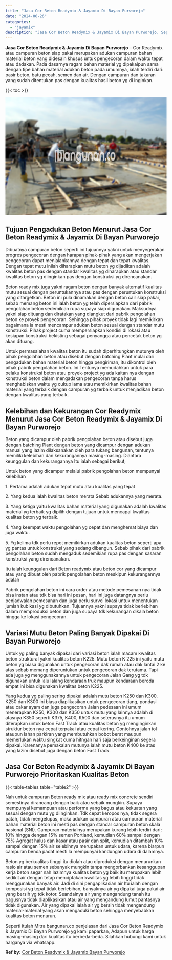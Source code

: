 ```yaml
---
title: "Jasa Cor Beton Readymix & Jayamix Di Bayan Purworejo"
date: "2024-06-26"
categories: 
  - "jayamix"
description: "Jasa Cor Beton Readymix & Jayamix Di Bayan Purworejo. Seperti itulah Mitra bangunan.co penjelasan dari Jasa Cor Beton Readymix & Jayamix Di Bayan Purworejo y..."
---
```


**Jasa Cor Beton Readymix & Jayamix Di Bayan Purworejo** – Cor Readymix atau campuran beton siap pakai merupakan adukan campuran bahan material beton yang didesain khusus untuk pengecoran dalam waktu tepat atau dadakan. Pada dasarnya ragam bahan material yg dipakaipun sama dengan tipe bahan material adukan beton pada umumnya, ialah terdiri dari: pasir beton, batu pecah, semen dan air. Dengan campuran dan takaran yang sudah ditentukan pas dengan kualitas hasil beton yg di inginkan.

{{< toc >}}

![Jasa Cor Beton Readymix & Jayamix Di Bayan Purworejo](/images/jasa-cor-readymix-08.png)

## Tujuan Pengadukan Beton Menurut Jasa Cor Beton Readymix & Jayamix Di Bayan Purworejo

Dibuatnya campuran beton seperti ini tujuannya yakni untuk menyegerakan progres pengecoran dengan harapan pihak-pihak yang akan mengerjakan pengecoran dapat menjalankannya dengan tepat dan tepat kwalitas. Dengan tepat mutu inilah diharapkan mutu beton yg dijadikan adalah kwalitas beton pas dengan standar kwalitas yg diharapkan atau standar kwalitas beton yg diinginkan pas dengan konstruksi yg direncanakan.

Beton ready mix juga yakni ragam beton dengan banyak alternatif kualitas mutu sesuai dengan peruntukannya atau pas dengan peruntukan konstruksi yang ditargetkan. Beton ini pula dinamakan dengan beton cair siap pakai, sebab memang beton ini ialah beton yg telah dipersiapkan dari pabrik pengolahan beton sedemikian rupa supaya siap digunakan. Maksudnya yakni siap dituang dan diratakan yang diangkut dari pabrik pengolahan beton ke proyek pengecoran. Sehingga pihak proyek tidak lagi memikirkan bagaimana ia mesti mencampur adukan beton sesuai dengan standar mutu konstruksi. Pihak project cuma mempersiapkan kondisi di lokasi atau kesiapan konstruksi bekisting sebagai penyangga atau pencetak beton yg akan dituang.

Untuk permasalahan kwalitas beton itu sudah diperhitungkan mutunya oleh pihak pengolahan beton atau disebut dengan batching Plant mulai dari pengadukan bahan material beton hingga pengiriman, itu dikontrol oleh pihak pabrik pengolahan beton. Ini Tentunya memudahkan untuk para pelaku konstruksi beton atau proyek-project yg ada kaitan nya dengan konstruksi beton dalam mengadakan pengecoran tanpa harus menghabiskan waktu yg cukup lama atau memikirkan kwalitas bahan material yang terbaik dengan campuran yg terbaik untuk menjadikan beton dengan kwalitas yang terbaik.

## Kelebihan dan Kekurangan Cor Readymix Menurut Jasa Cor Beton Readymix & Jayamix Di Bayan Purworejo

Beton yang dicampur oleh pabrik pengolahan beton atau disebut juga dengan batching Plant dengan beton yang dicampur dengan adukan manual yang lazim dilaksanakan oleh para tukang bangunan, tentunya memiliki kelebihan dan kekurangannya masing-masing. Diantara keunggulan dan kekurangannya Itu ialah sebagai berikut;

Untuk beton yang dicampur melalui pabrik pengolahan beton mempunyai kelebihan

1\. Pertama adalah adukan tepat mutu atau kualitas yang tepat

2\. Yang kedua ialah kwalitas beton merata Sebab adukannya yang merata.

3\. Yang ketiga yaitu kwalitas bahan material yang digunakan adalah kwalitas material yg terbaik yg dipilih dengan tujuan untuk mencapai kwalitas kualitas beton yg terbaik.

4\. Yang keempat waktu pengolahan yg cepat dan menghemat biaya dan juga waktu.

5\. Yg kelima tdk perlu repot memikirkan adukan kualitas beton seperti apa yg pantas untuk konstruksi yang sedang dibangun. Sebab pihak dari pabrik pengolahan beton sudah mengaduk sedemikian rupa pas dengan sasaran konstruksi yang direncanakan.

Itu ialah keunggulan dari Beton readymix atau beton cor yang dicampur atau yang dibuat oleh pabrik pengolahan beton meskipun kekurangannya adalah

Pabrik pengolahan beton ini cara order atau metode pemesanan nya tidak bisa instan atau tdk bisa hari ini pesan, hari ini juga datangnya perlu penjadwalan pemesanan dan juga perlu survei lokasi untuk menentukan jumlah kubikasi yg dibutuhkan. Tujuannya yakni supaya tidak berlebihan dalam memproduksi beton dan juga supaya tdk kekurangan dikala beton hingga ke lokasi pengecoran.

## Variasi Mutu Beton Paling Banyak Dipakai Di Bayan Purworejo

Untuk yg paling banyak dipakai dari variasi beton ialah macam kwalitas beton struktural yakni kualitas beton K225. Mutu beton K 225 ini yaitu mutu beton yg biasa digunakan untuk pengecoran dak rumah atau dak lantai 2 ke atas sebab memang diperuntukan untuk pengecoran dak terutama. Tapi ada juga yg menggunakannya untuk pengecoran Jalan Gang yg tdk digunakan untuk lalu lalang kendaraan truk maupun kendaraan beroda empat ini bisa digunakan kwalitas beton K225.

Yang kedua yg paling sering dipakai adalah mutu beton K250 dan K300. K250 dan K300 ini biasa diaplikasikan untuk pengecoran tiang, pondasi atau cakar ayam dan juga pengecoran Jalan pedesaan ini umum menerapkan K250, K300 dan K350 untuk mutu yang lainnya adalah di atasnya K350 seperti K375, K400, K500 dan seterusnya itu umum diterapkan untuk beton Fast Track atau kualitas beton yg menginginkan struktur beton nya cepat terpakai atau cepat kering. Contohnya jalan tol ataupun lahan parkiran yang membutuhkan bobot berat maupun memerlukan waktu singkat cuma hitngan hari saja berkeinginan segera dipakai. Karenanya pemakaian mutunya ialah mutu beton K400 ke atas yang lazim disebut juga dengan beton Fast Track.

## Jasa Cor Beton Readymix & Jayamix Di Bayan Purworejo Prioritaskan Kualitas Beton

{{< table-tables table="table2" >}}

Nah untuk campuran Beton ready mix atau ready mix concrete sendiri semestinya dirancang dengan baik atau sebaik mungkin. Supaya mempunyai kemampuan atau performa yang bagus atau kekuatan yang sesuai dengan mutu yg diinginkan. Tdk cepat keropos nya, tidak segera patah, tidak mengelupas, maka adukan campuran atau campuran material bahan material beton ini mesti pas dengan standar campuran beton skala nasional (SNI). Campuran materialnya merupakan kurang lebih terdiri dari; 10% hingga dengan 15% semen Portland, kemudian 60% sampai dengan 75% Agregat halus dan kasar atau pasir dan split, kemudian ditambah 10% sampai dengan 15% air selebihnya merupakan untuk udara, karena biarpun campuran benda padat mesti Ia mempunyai kandungan udara di dalamnya.

Beton yg berkualitas tinggi itu diolah atau diproduksi dengan menurunkan rasio air atau semen sebanyak mungkin tanpa mengorbankan kesanggupan kerja beton segar nah lazimnya kualitas beton yg baik itu merupakan lebih sedikit air dengan tetap menciptakan kwalitas yg lebih tinggi tidak menggunakan banyak air. Jadi di sini pengaplikasian air Itu ialah dengan komposisi yg tepat tidak berlebihan, banyaknya air yg dipakai juga pakai air yang bersih yg tdk kotor. Seandainya air yang mengandung tanah itu bagusnya tidak diaplikasikan atau air yang mengandung lumut pantasnya tidak digunakan. Air yang dipakai ialah air yg bersih tidak mengandung material-material yang akan mengaduki beton sehingga menyebabkan kualitas beton menurun.

Seperti itulah Mitra bangunan.co penjelasan dari Jasa Cor Beton Readymix & Jayamix Di Bayan Purworejo yg kami paparkan, Adapun untuk harga masing-masing dari kualitas itu berbeda-beda. Silahkan hubungi kami untuk harganya via whatsapp.

**Ref by:** [Cor Beton Readymix & Jayamix Bayan Purworejo](https://id.wikipedia.org/wiki/Cor)
